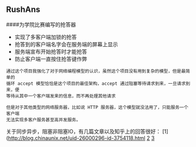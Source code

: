 ## RushAns
####为学院比赛编写的抢答器
* 实现了多客户端加锁的抢答
* 抢答到的客户端名字会在服务端的屏幕上显示
* 服务端宣布开始抢答时才能抢答
* 防止客户端一直按住抢答键作弊

```
通过这个项目我强化了对于网络编程模型的认识，虽然这个项目没有用到复杂的模型，但是最简单的
循环 accept 模型恰恰是这个项目的最佳架构，accept 通过阻塞等待请求到来，一旦请求到来，便
等待从其中一个客户端发来的信息，而不再处理其他请求

但是对于其他类型的网络服务器，比如说 HTTP 服务器，这个模型就没法用了，只能服务一个客户端
无法实现多客户服务甚至高并发服务。
```
关于同步异步，阻塞非阻塞IO，有几篇文章以及知乎上的回答很好：
[1](http://blog.chinaunix.net/uid-26000296-id-3754118.html
[2](http://www.zhihu.com/question/19732473)
[3](http://www.cnblogs.com/Anker/p/3254269.html)

